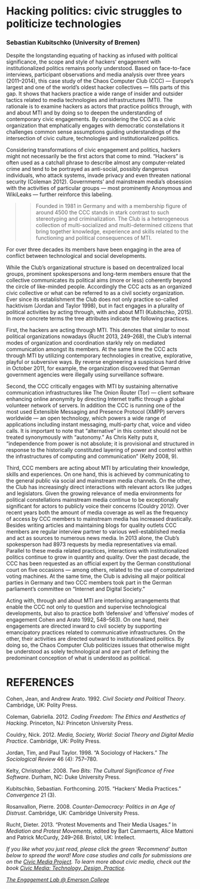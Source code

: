 # Hacking politics: civic struggles to politicize technologies

### Sebastian Kubitschko (University of Bremen)

Despite the longstanding equating of hacking as infused with political significance, the scope and style of hackers’ engagement with institutionalized politics remains poorly understood. Based on face-to-face interviews, participant observations and media analysis over three years (2011–2014), this case study of the Chaos Computer Club (CCC) — Europe’s largest and one of the world’s oldest hacker collectives — fills parts of this gap. It shows that hackers practice a wide range of insider and outsider tactics related to media technologies and infrastructures (MTI). The rationale is to examine hackers as actors that practice politics through, with and about MTI and by doing so to deepen the understanding of contemporary civic engagements. By considering the CCC as a civic organization that emphatically engages with democratic constellations it challenges common sense assumptions guiding understandings of the intersection of civic culture, technologies and institutionalized politics.

Considering transformations of civic engagement and politics, hackers might not necessarily be the first actors that come to mind. “Hackers” is often used as a catchall phrase to describe almost any computer-related crime and tend to be portrayed as anti-social, possibly dangerous individuals, who attack systems, invade privacy and even threaten national security (Coleman 2012). Governments’ and mainstream media’s obsession with the activities of particular groups — most prominently Anonymous and WikiLeaks — further reinforce this labeling.

> > Founded in 1981 in Germany and with a membership figure of around 4500 the CCC stands in stark contrast to such stereotyping and criminalization. The Club is a heterogeneous collection of multi-socialized and multi-determined citizens that bring together knowledge, experience and skills related to the functioning and political consequences of MTI.

For over three decades its members have been engaging in the area of conflict between technological and social developments.

While the Club’s organizational structure is based on decentralized local groups, prominent spokespersons and long-term members ensure that the collective communicates its political aims (more or less) coherently beyond the circle of like-minded people. Accordingly the CCC acts as an organized civic collective or what can be referred to as a civil society organization. Ever since its establishment the Club does not only practice so-called hacktivism (Jordan and Taylor 1998), but in fact engages in a plurality of political activities by acting through, with and about MTI (Kubitschko, 2015). In more concrete terms the tree attributes indicate the following practices.

First, the hackers are acting through MTI. This denotes that similar to most political organizations nowadays (Rucht 2013, 249–268), the Club’s internal modes of organization and coordination starkly rely on mediated communication amongst its members. At the same time the CCC acts through MTI by utilizing contemporary technologies in creative, explorative, playful or subversive ways. By reverse engineering a suspicious hard drive in October 2011, for example, the organization discovered that German government agencies were illegally using surveillance software.

Second, the CCC critically engages with MTI by sustaining alternative communication infrastructures like The Onion Router (Tor) — client software enhancing online anonymity by directing Internet traffic through a global volunteer network of servers. In addition the CCC is running one of the most used Extensible Messaging and Presence Protocol (XMPP) servers worldwide — an open technology, which powers a wide range of applications including instant messaging, multi-party chat, voice and video calls. It is important to note that “alternative” in this context should not be treated synonymously with “autonomy.” As Chris Kelty puts it, “independence from power is not absolute; it is provisional and structured in response to the historically constituted layering of power and control within the infrastructures of computing and communication” (Kelty 2008, 9).

Third, CCC members are acting about MTI by articulating their knowledge, skills and experiences. On one hand, this is achieved by communicating to the general public via social and mainstream media channels. On the other, the Club has increasingly direct interactions with relevant actors like judges and legislators. Given the growing relevance of media environments for political constellations mainstream media continue to be exceptionally significant for actors to publicly voice their concerns (Couldry 2012). Over recent years both the amount of media coverage as well as the frequency of access by CCC members to mainstream media has increased drastically. Besides writing articles and maintaining blogs for quality outlets CCC members are regular interview partner to various well-established media and act as sources to numerous news media. In 2013 alone, the Club’s spokesperson had 8973 requests by media representatives via email. Parallel to these media related practices, interactions with institutionalized politics continue to grow in quantity and quality. Over the past decade, the CCC has been requested as an official expert by the German constitutional court on five occasions — among others, related to the use of computerized voting machines. At the same time, the Club is advising all major political parties in Germany and two CCC members took part in the German parliament’s committee on “Internet and Digital Society.”

Acting with, through and about MTI are interlocking arrangements that enable the CCC not only to question and supervise technological developments, but also to practice both ‘defensive’ and ‘offensive’ modes of engagement Cohen and Arato 1992, 548–563). On one hand, their engagements are directed inward to civil society by supporting emancipatory practices related to communicative infrastructures. On the other, their activities are directed outward to institutionalized politics. By doing so, the Chaos Computer Club politicizes issues that otherwise might be understood as solely technological and are part of defining the predominant conception of what is understood as political.

# REFERENCES

Cohen, Jean, and Andrew Arato. 1992. _Civil Society and Political Theory_. Cambridge, UK: Polity Press.

Coleman, Gabriella. 2012. _Coding Freedom: The Ethics and Aesthetics of Hacking_. Princeton, NJ: Princeton University Press.

Couldry, Nick. 2012. _Media, Society, World: Social Theory and Digital Media Practice_. Cambridge, UK: Polity Press.

Jordan, Tim, and Paul Taylor. 1998. “A Sociology of Hackers.” _The Sociological Review_ 46 (4): 757–780.

Kelty, Christopher. 2008. _Two Bits: The Cultural Significance of Free Software_. Durham, NC: Duke University Press.

Kubitschko, Sebastian. Forthcoming. 2015. “Hackers’ Media Practices.” _Convergence_ 21 (3).

Rosanvallon, Pierre. 2008. _Counter-Democracy: Politics in an Age of Distrust_. Cambridge, UK: Cambridge University Press.

Rucht, Dieter. 2013. “Protest Movements and Their Media Usages.” In _Mediation and Protest Movements_, edited by Bart Cammaerts, Alice Mattoni and Patrick McCurdy, 249–268. Bristol, UK: Intellect.

_If you like what you just read, please click the green ‘Recommend’ button below to spread the word! More case studies and calls for submissions are on the [Civic Media Project](http://www.civicmediaproject.com). To learn more about civic media, check out the book [Civic Media: Technology, Design, Practice](https://mitpress.mit.edu/books/civic-media)._

[_The Engagement Lab @ Emerson College_](http://elab.emerson.edu)
